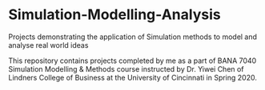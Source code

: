 # Simulation-Modelling-Analysis
Projects demonstrating the application of Simulation methods to model and analyse real world ideas

This repository contains projects completed by me as a part of BANA 7040 Simulation Modelling & Methods course instructed by Dr. Yiwei Chen of Lindners College of Business at the University of Cincinnati in Spring 2020.
